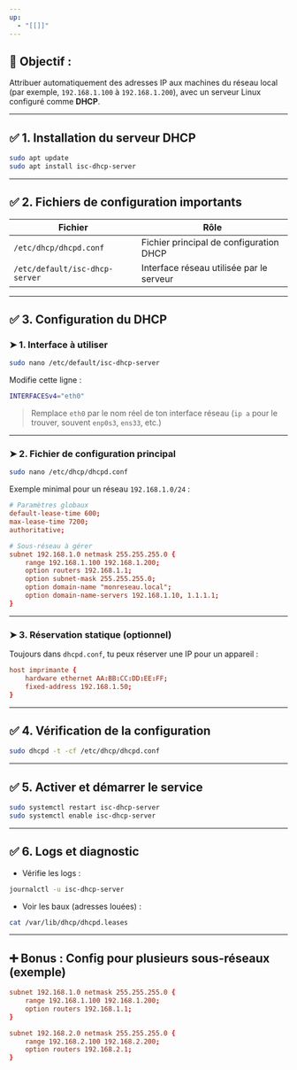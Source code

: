 ```yaml
---
up:
  - "[[]]"
---
```

## 🎯 Objectif :

Attribuer automatiquement des adresses IP aux machines du réseau local (par exemple, `192.168.1.100` à `192.168.1.200`), avec un serveur Linux configuré comme **DHCP**.

---

## ✅ 1. Installation du serveur DHCP

```bash
sudo apt update
sudo apt install isc-dhcp-server
```

---

## ✅ 2. Fichiers de configuration importants

|Fichier|Rôle|
|---|---|
|`/etc/dhcp/dhcpd.conf`|Fichier principal de configuration DHCP|
|`/etc/default/isc-dhcp-server`|Interface réseau utilisée par le serveur|

---

## ✅ 3. Configuration du DHCP

### ➤ 1. Interface à utiliser

```bash
sudo nano /etc/default/isc-dhcp-server
```

Modifie cette ligne :

```bash
INTERFACESv4="eth0"
```

> Remplace `eth0` par le nom réel de ton interface réseau (`ip a` pour le trouver, souvent `enp0s3`, `ens33`, etc.)

---

### ➤ 2. Fichier de configuration principal

```bash
sudo nano /etc/dhcp/dhcpd.conf
```

Exemple minimal pour un réseau `192.168.1.0/24` :

```conf
# Paramètres globaux
default-lease-time 600;
max-lease-time 7200;
authoritative;

# Sous-réseau à gérer
subnet 192.168.1.0 netmask 255.255.255.0 {
    range 192.168.1.100 192.168.1.200;
    option routers 192.168.1.1;
    option subnet-mask 255.255.255.0;
    option domain-name "monreseau.local";
    option domain-name-servers 192.168.1.10, 1.1.1.1;
}
```

---

### ➤ 3. Réservation statique (optionnel)

Toujours dans `dhcpd.conf`, tu peux réserver une IP pour un appareil :

```conf
host imprimante {
    hardware ethernet AA:BB:CC:DD:EE:FF;
    fixed-address 192.168.1.50;
}
```

---

## ✅ 4. Vérification de la configuration

```bash
sudo dhcpd -t -cf /etc/dhcp/dhcpd.conf
```

---

## ✅ 5. Activer et démarrer le service

```bash
sudo systemctl restart isc-dhcp-server
sudo systemctl enable isc-dhcp-server
```

---

## ✅ 6. Logs et diagnostic

- Vérifie les logs :
    

```bash
journalctl -u isc-dhcp-server
```

- Voir les baux (adresses louées) :
    

```bash
cat /var/lib/dhcp/dhcpd.leases
```

---

## ➕ Bonus : Config pour plusieurs sous-réseaux (exemple)

```conf
subnet 192.168.1.0 netmask 255.255.255.0 {
    range 192.168.1.100 192.168.1.200;
    option routers 192.168.1.1;
}

subnet 192.168.2.0 netmask 255.255.255.0 {
    range 192.168.2.100 192.168.2.200;
    option routers 192.168.2.1;
}
```